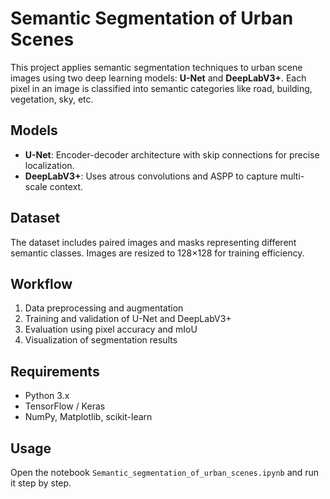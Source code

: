 # Semantic Segmentation of Urban Scenes

This project applies semantic segmentation techniques to urban scene images using two deep learning models: **U-Net** and **DeepLabV3+**. Each pixel in an image is classified into semantic categories like road, building, vegetation, sky, etc.

## Models

- **U-Net**: Encoder-decoder architecture with skip connections for precise localization.
- **DeepLabV3+**: Uses atrous convolutions and ASPP to capture multi-scale context.

## Dataset

The dataset includes paired images and masks representing different semantic classes. Images are resized to 128×128 for training efficiency.

## Workflow

1. Data preprocessing and augmentation
2. Training and validation of U-Net and DeepLabV3+
3. Evaluation using pixel accuracy and mIoU
4. Visualization of segmentation results

## Requirements

- Python 3.x
- TensorFlow / Keras
- NumPy, Matplotlib, scikit-learn

## Usage

Open the notebook `Semantic_segmentation_of_urban_scenes.ipynb` and run it step by step.
